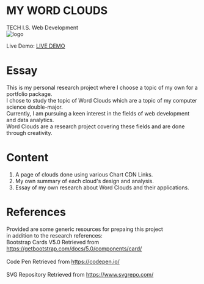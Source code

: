 # MY WORD CLOUDS
TECH I.S. Web Development<br>
![logo](https://github.com/KLiang0712/ITWEBCLOUDS0712/assets/41204344/8e6cebbf-f151-40ed-9636-e7667cbf0a48)

Live Demo: [LIVE DEMO](https://itwebclouds0712.netlify.app/) 

# Essay
This is my personal research project where I choose a topic of my own for a portfolio package.<br>
I chose to study the topic of Word Clouds which are a topic of my computer science double-major.<br>
Currently, I am pursuing a keen interest in the fields of web development and data analytics.<br>
Word Clouds are a research project covering these fields and are done through creativity.

# Content 
1. A page of clouds done using various Chart CDN Links.<br>
2. My own summary of each cloud's design and analysis.<br>
3. Essay of my own research about Word Clouds and their applications.

# References
Provided are some generic resources for prepaing this project<br>in addition to the research references:<br>
Bootstrap Cards V5.0 Retrieved from https://getbootstrap.com/docs/5.0/components/card/<br><br>
Code Pen Retrieved from https://codepen.io/<br><br>
SVG Repository Retrieved from https://www.svgrepo.com/

<!-- # Sample Format -->
